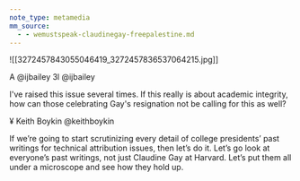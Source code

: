 ```yaml
---
note_type: metamedia
mm_source:
  - - wemustspeak-claudinegay-freepalestine.md
---
```


![[3272457843055046419_3272457836537064215.jpg]]

A @ijbailey
3l @ijbailey

I've raised this issue several times. If
this really is about academic integrity,
how can those celebrating Gay's
resignation not be calling for this as
well?

¥ Keith Boykin @keithboykin

If we’re going to start scrutinizing every
detail of college presidents’ past
writings for technical attribution
issues, then let’s do it. Let’s go look at
everyone’s past writings, not just
Claudine Gay at Harvard. Let’s put
them all under a microscope and see
how they hold up.


